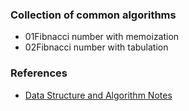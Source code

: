 ### Collection of common algorithms

* 01Fibnacci number with memoization
* 02Fibnacci number with tabulation



### References
* [Data Structure and Algorithm Notes](http://algorithm.yuanbin.me/zh-hans/index.html)
